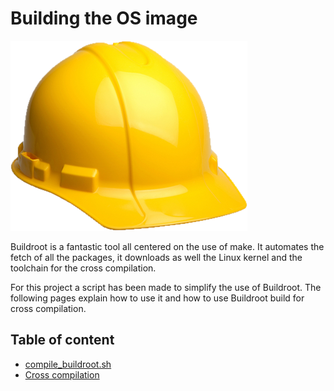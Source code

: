 # Building the OS image

![Buildroot Logo](images/buildroot_logo.png)

Buildroot is a fantastic tool all centered on the use of make.
It automates the fetch of all the packages, it downloads as well
the Linux kernel and the toolchain for the cross compilation.

For this project a script has been made to simplify the use of Buildroot.
The following pages explain how to use it and how to use Buildroot build
for cross compilation.

## Table of content

* [compile_buildroot.sh](compile_buildroot_script.md)
* [Cross compilation](crosscompiler.md)
